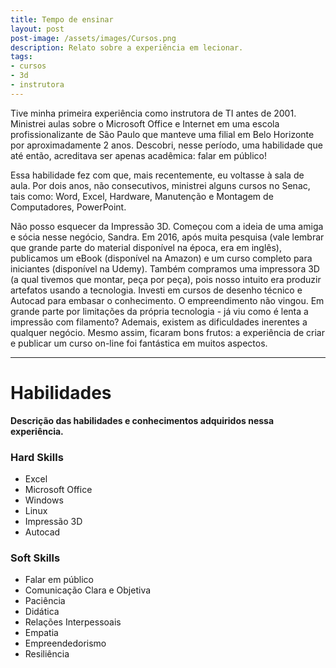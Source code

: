 ```yaml
---
title: Tempo de ensinar
layout: post
post-image: /assets/images/Cursos.png
description: Relato sobre a experiência em lecionar.
tags:
- cursos
- 3d
- instrutora
---
```


Tive minha primeira experiência como instrutora de TI antes de 2001. Ministrei aulas sobre o Microsoft Office e Internet em uma escola profissionalizante de São Paulo que manteve uma filial em Belo Horizonte por aproximadamente 2 anos. Descobri, nesse período, uma habilidade que até então, acreditava ser apenas acadêmica: falar em público!

Essa habilidade fez com que, mais recentemente, eu voltasse à sala de aula. Por dois anos, não consecutivos, ministrei alguns cursos no Senac, tais como: Word, Excel, Hardware, Manutenção e Montagem de Computadores, PowerPoint.

Não posso esquecer da Impressão 3D. Começou com a ideia de uma amiga e sócia nesse negócio, Sandra. Em 2016, após muita pesquisa (vale lembrar que grande parte do material disponível na época, era em inglês), publicamos um eBook (disponível na Amazon) e um curso completo para iniciantes (disponível na Udemy). Também compramos uma impressora 3D (a qual tivemos que montar, peça por peça), pois nosso intuito era produzir artefatos usando a tecnologia. Investi em cursos de desenho técnico e Autocad para embasar o conhecimento. O empreendimento não vingou. Em grande parte por limitações da própria tecnologia - já viu como é lenta a impressão com filamento? Ademais, existem as dificuldades inerentes a qualquer negócio. Mesmo assim, ficaram bons frutos: a experiência de criar e publicar um curso on-line foi fantástica em muitos aspectos.

---

# Habilidades
**Descrição das habilidades e conhecimentos adquiridos nessa experiência.**
### Hard Skills
* Excel
* Microsoft Office
* Windows
* Linux
* Impressão 3D
* Autocad

### Soft Skills
* Falar em público
* Comunicação Clara e Objetiva
* Paciência
* Didática
* Relações Interpessoais
* Empatia
* Empreendedorismo
* Resiliência